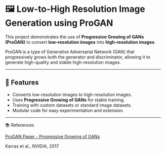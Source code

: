# 🖼️ Low-to-High Resolution Image Generation using ProGAN

This project demonstrates the use of **Progressive Growing of GANs (ProGAN)** to convert **low-resolution images** into **high-resolution images**.

ProGAN is a type of Generative Adversarial Network (GAN) that progressively grows both the generator and discriminator, allowing it to generate high-quality and stable high-resolution images.

---

## 🚀 Features

- Converts low-resolution images to high-resolution images.
- Uses **Progressive Growing of GANs** for stable training.
- Training with custom datasets or standard image datasets.
- Modular code for easy experimentation and extension.

---

📚 References

[ProGAN Paper - Progressive Growing of GANs](https://arxiv.org/abs/1710.10196)

Karras et al., NVIDIA, 2017
